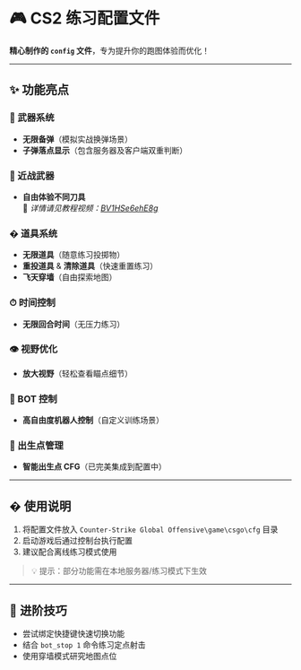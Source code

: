 # 🎮 CS2 练习配置文件

**精心制作的 `config` 文件**，专为提升你的跑图体验而优化！  

---

## ✨ 功能亮点

### 🔫 武器系统
- **无限备弹**（模拟实战换弹场景）
- **子弹落点显示**（包含服务器及客户端双重判断）

### 🔪 近战武器
- **自由体验不同刀具**  
  📌 *详情请见教程视频：[BV1HSe6ehE8g](https://www.bilibili.com/video/BV1HSe6ehE8g)*

### � 道具系统
- **无限道具**（随意练习投掷物）
- **重投道具** & **清除道具**（快速重置练习）
- **飞天穿墙**（自由探索地图）

### ⏱ 时间控制
- **无限回合时间**（无压力练习）

### 👁 视野优化
- **放大视野**（轻松查看瞄点细节）

### 🤖 BOT 控制
- **高自由度机器人控制**（自定义训练场景）

### 🏁 出生点管理
- **智能出生点 CFG**（已完美集成到配置中）

---

## � 使用说明
1. 将配置文件放入 `Counter-Strike Global Offensive\game\csgo\cfg` 目录
2. 启动游戏后通过控制台执行配置
3. 建议配合离线练习模式使用

> 💡 提示：部分功能需在本地服务器/练习模式下生效

---

## 🌟 进阶技巧
- 尝试绑定快捷键快速切换功能
- 结合 `bot_stop 1` 命令练习定点射击
- 使用穿墙模式研究地图点位
